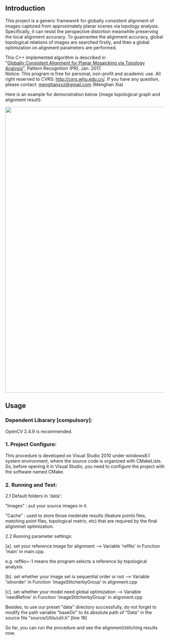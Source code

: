 ## Introduction

This project is a generic framework for globally consistent alignment of images captured from approximately planar 
scenes via topology analysis. Specifically, it can resist the perspective distortion meanwhile preserving the local 
alignment accuracy. To guanrantee the alignment accuracy, global topological relations of images are searched firstly,
and then a global optimization on alignment parameters are performed.

This C++ implemented algorithm is described in  
"[Globally Consistent Alignment for Planar Mosaicking via Topology Analysis](http://menghanxia.github.io/papers/Plane_Alignment-PR2016.pdf)", Pattern Recognition (PR), Jan. 2017.  
Notice: This program is free for personal, non-profit and academic use.
All right reserved to CVRS: http://cvrs.whu.edu.cn/. 
If you have any question, please contact: menghanxyz@gmail.com (Menghan Xia)

Here is an example for demonstration below (image topological graph and alignment result): 

<img src="docs/demo.png" width="900px"/>

## Usage
### Dependent Libarary [compulsory]:
OpenCV 2.4.9 is recommended.

### 1. Project Configure:
This procedure is developed on Visual Studio 2010 under windows8.1 system environment,
where the source code is organized with CMakeLists. So, before opening it in Visual Studio,
you need to configure the project with the software named CMake.

### 2. Running and Test:
2.1 Default folders in 'data':

"Images" : put your source images in it.

"Cache"  : used to store those mederate results (feature points files, matching point files, topological matrix, etc) that 
are required by the final alignmnet optimization.

2.2 Running parameter settings:

[a]. set your reference image for alignment      							-->  Variable 'refNo' in Function 'main' in main.cpp. 

e.g. refNo=-1 means the program selects a reference by topological analysis.

[b]. set whether your image set is sequential order or not         --> Variable 'isInorder' in Function 'imageStitcherbyGroup' in alignment.cpp

[c]. set whether your model need global optimization         		--> Variable 'needRefine' in Function 'imageStitcherbyGroup' in alignment.cpp

Besides, to use our preset "data" directory successfully, do not forget to modify the path variable 
"baseDir" to its absolute path of "Data" in the source file "source/Utils/util.h" [line 16]

So far, you can run the procedure and see the alignment/stitching results now.